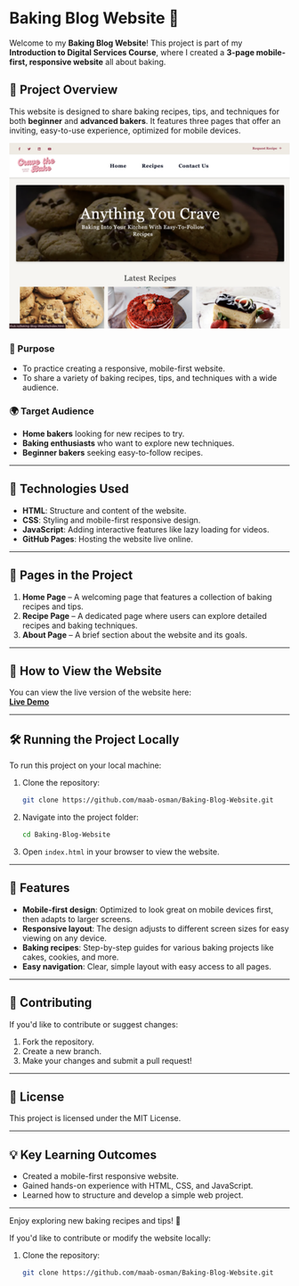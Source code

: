 # Baking Blog Website 🍰

Welcome to my **Baking Blog Website**! This project is part of my **Introduction to Digital Services Course**, where I created a **3-page mobile-first, responsive website** all about baking.

## 📄 Project Overview

This website is designed to share baking recipes, tips, and techniques for both **beginner** and **advanced bakers**. It features three pages that offer an inviting, easy-to-use experience, optimized for mobile devices.

![Demo Screenshot of Homepage](assets/final-website.png)

### 🎯 Purpose
- To practice creating a responsive, mobile-first website.
- To share a variety of baking recipes, tips, and techniques with a wide audience.

### 🌍 Target Audience
- **Home bakers** looking for new recipes to try.
- **Baking enthusiasts** who want to explore new techniques.
- **Beginner bakers** seeking easy-to-follow recipes.

---

## 🔧 Technologies Used

- **HTML**: Structure and content of the website.
- **CSS**: Styling and mobile-first responsive design.
- **JavaScript**: Adding interactive features like lazy loading for videos.
- **GitHub Pages**: Hosting the website live online.

---

## 📱 Pages in the Project

1. **Home Page** – A welcoming page that features a collection of baking recipes and tips.
2. **Recipe Page** – A dedicated page where users can explore detailed recipes and baking techniques.
3. **About Page** – A brief section about the website and its goals.

---

## 🚀 How to View the Website

You can view the live version of the website here:  
[**Live Demo**](https://maab-osman.github.io/Baking-Blog-Website/index.html)

---

## 🛠️ Running the Project Locally

To run this project on your local machine:
1. Clone the repository:
    ```bash
    git clone https://github.com/maab-osman/Baking-Blog-Website.git
    ```
2. Navigate into the project folder:
    ```bash
    cd Baking-Blog-Website
    ```
3. Open `index.html` in your browser to view the website.

---

## 📸 Features

- **Mobile-first design**: Optimized to look great on mobile devices first, then adapts to larger screens.
- **Responsive layout**: The design adjusts to different screen sizes for easy viewing on any device.
- **Baking recipes**: Step-by-step guides for various baking projects like cakes, cookies, and more.
- **Easy navigation**: Clear, simple layout with easy access to all pages.

---

## 🤝 Contributing

If you'd like to contribute or suggest changes:
1. Fork the repository.
2. Create a new branch.
3. Make your changes and submit a pull request!

---

## 📝 License

This project is licensed under the MIT License.

---

## 💡 Key Learning Outcomes

- Created a mobile-first responsive website.
- Gained hands-on experience with HTML, CSS, and JavaScript.
- Learned how to structure and develop a simple web project.

---

Enjoy exploring new baking recipes and tips! 🍪

If you'd like to contribute or modify the website locally:
1. Clone the repository:  
   ```bash
   git clone https://github.com/maab-osman/Baking-Blog-Website.git
